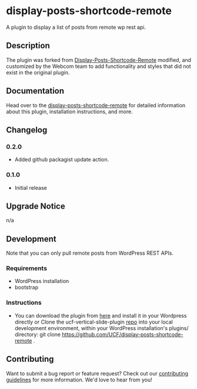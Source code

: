 # display-posts-shortcode-remote #

A plugin to display a list of posts from remote wp rest api.

## Description ##

The plugin was forked from [Display-Posts-Shortcode-Remote](https://github.com/shazahm1/Display-Posts-Shortcode-Remote) modified, and customized by the Webcom team to add functionality and styles that did not exist in the original plugin.

## Documentation ##

Head over to the [display-posts-shortcode-remote](https://github.com/UCF/display-posts-shortcode-remote/wiki) for detailed information about this plugin, installation instructions, and more.


## Changelog ##

### 0.2.0 ###
* Added github packagist update action.

### 0.1.0 ###
* Initial release


## Upgrade Notice ##

n/a


## Development ##

Note that you can only pull remote posts from WordPress REST APIs.

### Requirements ###
* WordPress installation
* bootstrap 


### Instructions ###
* You can download the plugin from [here](https://github.com/UCF/display-posts-shortcode-remote/archive/refs/heads/master.zip) and install it in your Wordpress directly or Clone the ucf-vertical-slide-plugin [repo](hhttps://github.com/UCF/display-posts-shortcode-remote) into your local development environment, within your WordPress installation's plugins/ directory: git clone https://github.com/UCF/display-posts-shortcode-remote .


## Contributing ##

Want to submit a bug report or feature request?  Check out our [contributing guidelines](https://github.com/UCF/display-posts-shortcode-remote/blob/master/CONTRIBUTING.md) for more information.  We'd love to hear from you!
